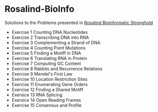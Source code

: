 # Rosalind-BioInfo
Solutions to the Problems presented in [Rosalind Bioinformatic Stronghold](http://rosalind.info/problems/tree-view/)
* Exercise 1 Counting DNA Nucleotides
* Exercise 2 Transcribing DNA into RNA
* Exercise 3 Complementing a Strand of DNA
* Exercise 4 Counting Point Mutations
* Exercise 5 Finding a Motiff in DNA
* Exercise 6 Translating RNA in Protein
* Exercise 7 Computing GC Content
* Exercise 8 Rabbits and Recurrence Relations
* Exercise 9 Mendel's First Law
* Exercise 10 Location Restriction Sites
* Exercise 11 Enumerating Gene Orders
* Exercise 12 Finding a Shared Motiff
* Exersice 13 RNA Splicing
* Exersice 14 Open Reading Frames
* Exercise 15 Consensus and Profile